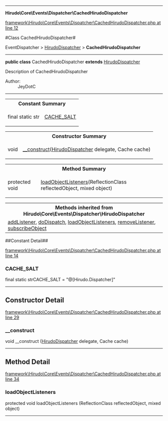 

- - -

**Hirudo\Core\Events\Dispatcher\CachedHirudoDispatcher**


<a href="https://github.com/JeyDotC/Hirudo/blob/master/framework/Hirudo/Core/Events/Dispatcher/CachedHirudoDispatcher.php#L12" target='_blank'>framework\Hirudo\Core\Events\Dispatcher\CachedHirudoDispatcher.php at line 12</a>

#Class CachedHirudoDispatcher#

EventDispatcher &gt; <a href="https://github.com/JeyDotC/Hirudo-docs/blob/master/Hirudo/Core/Events/Dispatcher/HirudoDispatcher.md">HirudoDispatcher</a>
 &gt; **CachedHirudoDispatcher**




- - -

<p><strong>public  class</strong> <span>CachedHirudoDispatcher</span>
<strong>extends</strong> <a href="https://github.com/JeyDotC/Hirudo-docs/blob/master/Hirudo/Core/Events/Dispatcher/HirudoDispatcher.md">HirudoDispatcher</a>

</p>

<div class="comment" id="overview_description"><p>Description of CachedHirudoDispatcher</p></div>

<dl>
<dt>Author:</dt>
<dd>JeyDotC</dd>
</dl>


<hr />



<table id="summary_field">
<tr><th colspan="2">Constant Summary</th></tr>
<tr>
<td>
                                    <span class='k'>final static </span> <span class='nx'>str</span>
                                  </td>
<td class="description"><p class="name" ><a href="#https://github.com/JeyDotC/Hirudo-docs/blob/master/Hirudo/Core/Events/Dispatcher/CachedHirudoDispatcher.md#cache_salt">CACHE_SALT</a>
                                </p></td>
</tr>
</table>

<table id="summary_constructor">
<tr><th colspan="2">Constructor Summary</th></tr>
<tr>
<td><span class='k'></span> <span class='nx'>void</span></td>
<td class="description"><p class="name"><a href="#__construct">__construct</a>(<a href="https://github.com/JeyDotC/Hirudo-docs/blob/master/Hirudo/Core/Events/Dispatcher/HirudoDispatcher.md">HirudoDispatcher</a> delegate, Cache cache)</p></td>
</tr>
</table>

<table id="summary_method">
<tr><th colspan="2">Method Summary</th></tr>
<tr>
<td><span class='k'>protected </span> <span class='nx'>void</span></td>
<td class="description"><p class="name"><a href="#loadobjectlisteners">loadObjectListeners</a>(ReflectionClass reflectedObject, mixed object)</p></td>
</tr>
</table>

<table class="inherit">
<tr><th colspan="2">Methods inherited from Hirudo\Core\Events\Dispatcher\HirudoDispatcher</th></tr>
<tr><td><a href="https://github.com/JeyDotC/Hirudo-docs/blob/master/Hirudo/Core/Events/Dispatcher/HirudoDispatcher.md#addlistener">addListener</a>, <a href="https://github.com/JeyDotC/Hirudo-docs/blob/master/Hirudo/Core/Events/Dispatcher/HirudoDispatcher.md#dodispatch">doDispatch</a>, <a href="https://github.com/JeyDotC/Hirudo-docs/blob/master/Hirudo/Core/Events/Dispatcher/HirudoDispatcher.md#loadobjectlisteners">loadObjectListeners</a>, <a href="https://github.com/JeyDotC/Hirudo-docs/blob/master/Hirudo/Core/Events/Dispatcher/HirudoDispatcher.md#removelistener">removeListener</a>, <a href="https://github.com/JeyDotC/Hirudo-docs/blob/master/Hirudo/Core/Events/Dispatcher/HirudoDispatcher.md#subscribeobject">subscribeObject</a></td></tr></table>

##Constant Detail##

<a href="https://github.com/JeyDotC/Hirudo/blob/master/framework/Hirudo/Core/Events/Dispatcher/CachedHirudoDispatcher.php#L14" target='_blank'>framework\Hirudo\Core\Events\Dispatcher\CachedHirudoDispatcher.php at line 14</a>

<h3 id="CACHE_SALT">CACHE_SALT</h3>
<span class='k'>final static </span> <span class='nx'>str</span><span class='no'>CACHE_SALT</span><span class='o'> = &quot;@[Hirudo.Dispatcher]&quot;</span>

<div class="details">

</div>

- - -

<h2>Constructor Detail</h2>


<a href="https://github.com/JeyDotC/Hirudo/blob/master/framework/Hirudo/Core/Events/Dispatcher/CachedHirudoDispatcher.php#L29" target='_blank'>framework\Hirudo\Core\Events\Dispatcher\CachedHirudoDispatcher.php at line 29</a>

<h3 id="__construct">__construct</h3>
<span class='k'></span> <span class='nx'>void</span> <span class='nf'>__construct</span> (<a href="https://github.com/JeyDotC/Hirudo-docs/blob/master/Hirudo/Core/Events/Dispatcher/HirudoDispatcher.md">HirudoDispatcher</a> delegate, Cache cache)

<div class="details">

</div>

- - -

<h2 id="detail_method">Method Detail</h2>

<a href="https://github.com/JeyDotC/Hirudo/blob/master/framework/Hirudo/Core/Events/Dispatcher/CachedHirudoDispatcher.php#L34" target='_blank'>framework\Hirudo\Core\Events\Dispatcher\CachedHirudoDispatcher.php at line 34</a>

<h3 id="loadObjectListeners()">loadObjectListeners</h3>
<span class='k'>protected </span> <span class='nx'>void</span> <span class='nf'>loadObjectListeners</span> (ReflectionClass reflectedObject, mixed object)

<div class="details">

</div>

- - -

